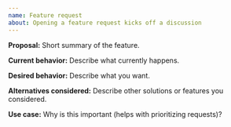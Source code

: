 ```yaml
---
name: Feature request
about: Opening a feature request kicks off a discussion
---
```


<!--

Thank you for suggesting an idea to improve this client. 

* Please add a :+1: or comment on a similar existing feature request instead of opening a new one.
https://github.com/bonitoo-io/influxdb-client-dart/issues?q=is%3Aissue+is%3Aopen+is%3Aclosed+sort%3Aupdated-desc

-->

**Proposal:**
Short summary of the feature.

**Current behavior:**
Describe what currently happens.

**Desired behavior:**
Describe what you want.

**Alternatives considered:**
Describe other solutions or features you considered.

**Use case:**
Why is this important (helps with prioritizing requests)?